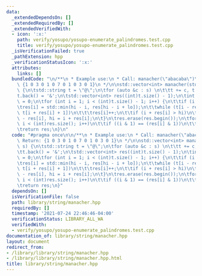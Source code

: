 ```yaml
---
data:
  _extendedDependsOn: []
  _extendedRequiredBy: []
  _extendedVerifiedWith:
  - icon: ':x:'
    path: verify/yosupo/yosupo-enumerate_palindromes.test.cpp
    title: verify/yosupo/yosupo-enumerate_palindromes.test.cpp
  _isVerificationFailed: true
  _pathExtension: hpp
  _verificationStatusIcon: ':x:'
  attributes:
    links: []
  bundledCode: "\n/**\n * Example use:\n * Call: manacher(\"abacaba\")\n * Return:\
    \ {1 0 3 0 1 0 7 0 1 0 3 0 1}\n */\n\nstd::vector<int> manacher(std::string s)\
    \ {\n\tstd::string t = \"@\";\n\tfor (auto &c : s) \n\t\tt += c, t += '#';\n\t\
    t.back() = '&';\n\tstd::vector<int> res((int)t.size() - 1);\n\tint lo = 0, hi\
    \ = 0;\n\tfor (int i = 1; i < (int)t.size() - 1; i++) {\n\t\tif (i != 1)\n\t\t\
    \tres[i] = std::min(hi - i, res[hi - i + lo]);\n\t\twhile (t[i - res[i] - 1] ==\
    \ t[i + res[i] + 1])\n\t\t\tres[i]++;\n\t\tif (i + res[i] > hi)\n\t\t\tlo = i\
    \ - res[i], hi = i + res[i];\n\t}\n\tres.erase(res.begin());\n\tfor (int i = 0;\
    \ i < (int)res.size(); i++)\n\t\tif ((i & 1) == (res[i] & 1))\n\t\t\tres[i]++;\n\
    \treturn res;\n}\n"
  code: "#pragma once\n\n/**\n * Example use:\n * Call: manacher(\"abacaba\")\n *\
    \ Return: {1 0 3 0 1 0 7 0 1 0 3 0 1}\n */\n\nstd::vector<int> manacher(std::string\
    \ s) {\n\tstd::string t = \"@\";\n\tfor (auto &c : s) \n\t\tt += c, t += '#';\n\
    \tt.back() = '&';\n\tstd::vector<int> res((int)t.size() - 1);\n\tint lo = 0, hi\
    \ = 0;\n\tfor (int i = 1; i < (int)t.size() - 1; i++) {\n\t\tif (i != 1)\n\t\t\
    \tres[i] = std::min(hi - i, res[hi - i + lo]);\n\t\twhile (t[i - res[i] - 1] ==\
    \ t[i + res[i] + 1])\n\t\t\tres[i]++;\n\t\tif (i + res[i] > hi)\n\t\t\tlo = i\
    \ - res[i], hi = i + res[i];\n\t}\n\tres.erase(res.begin());\n\tfor (int i = 0;\
    \ i < (int)res.size(); i++)\n\t\tif ((i & 1) == (res[i] & 1))\n\t\t\tres[i]++;\n\
    \treturn res;\n}"
  dependsOn: []
  isVerificationFile: false
  path: library/string/manacher.hpp
  requiredBy: []
  timestamp: '2021-07-24 22:46:46-04:00'
  verificationStatus: LIBRARY_ALL_WA
  verifiedWith:
  - verify/yosupo/yosupo-enumerate_palindromes.test.cpp
documentation_of: library/string/manacher.hpp
layout: document
redirect_from:
- /library/library/string/manacher.hpp
- /library/library/string/manacher.hpp.html
title: library/string/manacher.hpp
---
```

